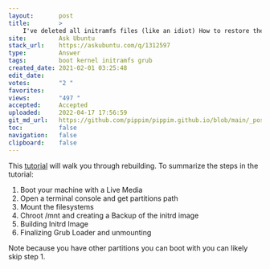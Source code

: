 ```yaml
---
layout:       post
title:        >
    I've deleted all initramfs files (like an idiot) How to restore them?
site:         Ask Ubuntu
stack_url:    https://askubuntu.com/q/1312597
type:         Answer
tags:         boot kernel initramfs grub
created_date: 2021-02-01 03:25:48
edit_date:    
votes:        "2 "
favorites:    
views:        "497 "
accepted:     Accepted
uploaded:     2022-04-17 17:56:59
git_md_url:   https://github.com/pippim/pippim.github.io/blob/main/_posts/2021/2021-02-01-I_ve-deleted-all-initramfs-files-_like-an-idiot_-How-to-restore-them_.md
toc:          false
navigation:   false
clipboard:    false
---
```


This [tutorial][1] will walk you through rebuilding. To summarize the steps in the tutorial:

1. Boot your machine with a Live Media
2. Open a terminal console and get partitions path
3. Mount the filesystems
4. Chroot /mnt and creating a Backup of the initrd image
5. Building Initrd Image
6. Finalizing Grub Loader and unmounting

Note because you have other partitions you can boot with you can likely skip step 1.

  [1]: https://linoxide.com/linux-how-to/fixing-broken-initrd-image-linux/

